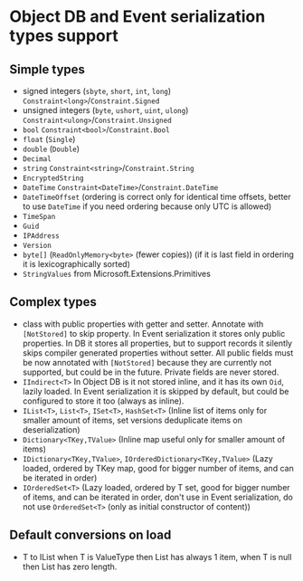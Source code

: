 # Object DB and Event serialization types support

## Simple types

- signed integers (`sbyte`, `short`, `int`, `long`) `Constraint<long>`/`Constraint.Signed`
- unsigned integers (`byte`, `ushort`, `uint`, `ulong`) `Constraint<ulong>`/`Constraint.Unsigned`
- `bool` `Constraint<bool>`/`Constraint.Bool`
- `float` (`Single`)
- `double` (`Double`)
- `Decimal`
- `string` `Constraint<string>`/`Constraint.String`
- `EncryptedString`
- `DateTime` `Constraint<DateTime>`/`Constraint.DateTime`
- `DateTimeOffset` (ordering is correct only for identical time offsets, better to use `DateTime` if you need ordering
  because only UTC is allowed)
- `TimeSpan`
- `Guid`
- `IPAddress`
- `Version`
- `byte[]` (`ReadOnlyMemory<byte>` (fewer copies)) (if it is last field in ordering it is lexicographically sorted)
- `StringValues` from Microsoft.Extensions.Primitives

## Complex types

- class with public properties with getter and setter. Annotate with `[NotStored]` to skip property. In Event
  serialization it stores only public properties. In DB it stores all properties, but to support records it silently
  skips compiler generated properties without setter. All public fields must be now annotated with `[NotStored]` because
  they are currently not supported, but could be in the future. Private fields are never stored.
- `IIndirect<T>` In Object DB is it not stored inline, and it has its own `Oid`, lazily loaded. In Event serialization it
  is skipped by default, but could be configured to store it too (always as inline).
- `IList<T>`, `List<T>`, `ISet<T>`, `HashSet<T>` (Inline list of items only for smaller amount of items, set versions
  deduplicate items on deserialization)
- `Dictionary<TKey,TValue>` (Inline map useful only for smaller amount of items)
- `IDictionary<TKey,TValue>`, `IOrderedDictionary<TKey,TValue>` (Lazy loaded, ordered by TKey map, good for bigger
  number of items, and can be iterated in order)
- `IOrderedSet<T>` (Lazy loaded, ordered by T set, good for bigger number of items, and can be iterated in order, don't
  use in Event serialization, do not use `OrderedSet<T>` (only as initial constructor of content))

## Default conversions on load

- T to IList<T> when T is ValueType then List<T> has always 1 item, when T is null then List<T> has zero length.
